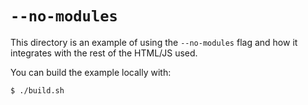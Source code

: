 # `--no-modules`

This directory is an example of using the `--no-modules` flag and how it
integrates with the rest of the HTML/JS used.

You can build the example locally with:

```
$ ./build.sh
```
